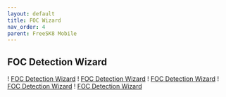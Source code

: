 ```yaml
---
layout: default
title: FOC Wizard
nav_order: 4
parent: FreeSK8 Mobile
---
```


## FOC Detection Wizard

! [FOC Detection Wizard](https://codex.freesk8.org/assets/images/mobileapp/foc1.png)
! [FOC Detection Wizard](https://codex.freesk8.org/assets/images/mobileapp/foc2.png)
! [FOC Detection Wizard](https://codex.freesk8.org/assets/images/mobileapp/foc3.png)
! [FOC Detection Wizard](https://codex.freesk8.org/assets/images/mobileapp/foc4.png)
! [FOC Detection Wizard](https://codex.freesk8.org/assets/images/mobileapp/foc5.png)